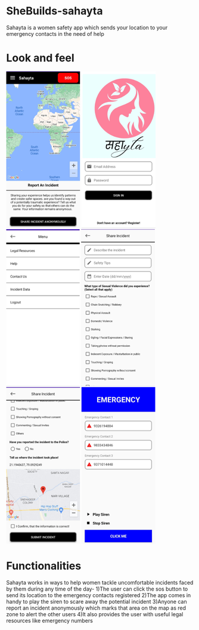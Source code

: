 # SheBuilds-sahayta

Sahayta is a women safety app which sends your location to your emergency contacts in the need of help

# Look and feel

<img src="ss/home.jpeg" height = 420>  <img src="ss/landing.jpeg" height = 420>  <img src="ss/navbar.jpeg" height = 420> <img src="ss/shareincident1.jpeg" height = 420> <img src="ss/shareincident2.jpeg" height = 420> <img src="ss/sos.jpeg" height = 420>


# Functionalities

Sahayta works in ways to help women tackle uncomfortable incidents faced by them during any time of the day- 1)The user can click the sos button to send its location to the emergency contacts registered 2)The app comes in handy to play the siren to scare away the potential incident 3)Anyone can report an incident anonymously which marks that area on the map as red zone to alert the other users 4)It also provides the user with useful legal resources like emergency numbers